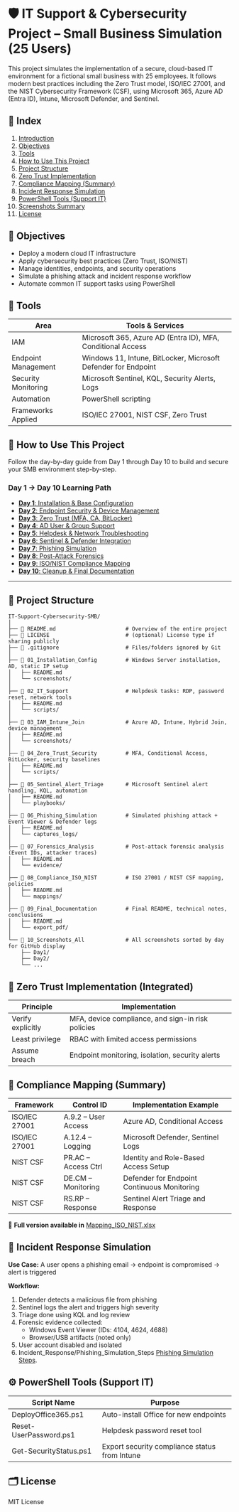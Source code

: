 # **🛡️ IT Support & Cybersecurity Project – Small Business Simulation (25 Users)**

This project simulates the implementation of a secure, cloud-based IT environment for a fictional small business with 25 employees. It follows modern best practices including the Zero Trust model, ISO/IEC 27001, and the NIST Cybersecurity Framework (CSF), using Microsoft 365, Azure AD (Entra ID), Intune, Microsoft Defender, and Sentinel.

## 📑 Index

1. [Introduction](introduction)
2. [Objectives](https://github.com/AliChoukatli/SecureIT-for-SMB/tree/main?tab=readme-ov-file#-objectives)
3. [Tools](https://github.com/AliChoukatli/SecureIT-for-SMB/tree/main?tab=readme-ov-file#-tools)
4. [How to Use This Project](https://github.com/AliChoukatli/SecureIT-for-SMB/tree/main?tab=readme-ov-file#-how-to-use-this-project)
5. [Project Structure](https://github.com/AliChoukatli/SecureIT-for-SMB/blob/main/README.md#-project-structure)
7. [Zero Trust Implementation](https://github.com/AliChoukatli/SecureIT-for-SMB/tree/main?tab=readme-ov-file#-zero-trust-implementation-integrated)
8. [Compliance Mapping (Summary)](https://github.com/AliChoukatli/SecureIT-for-SMB/tree/main?tab=readme-ov-file#-compliance-mapping-summary)
9. [Incident Response Simulation](https://github.com/AliChoukatli/SecureIT-for-SMB/tree/main?tab=readme-ov-file#-incident-response-simulation)
10. [PowerShell Tools (Support IT)](https://github.com/AliChoukatli/SecureIT-for-SMB/tree/main?tab=readme-ov-file#%EF%B8%8F-powershell-tools-support-it)
11. [Screenshots Summary](https://github.com/AliChoukatli/SecureIT-for-SMB/tree/main?tab=readme-ov-file#%EF%B8%8F-screenshots-summary)
12. [License](https://github.com/AliChoukatli/SecureIT-for-SMB/tree/main?tab=readme-ov-file#%EF%B8%8F-license)

## **🧱 Objectives**

- Deploy a modern cloud IT infrastructure
- Apply cybersecurity best practices (Zero Trust, ISO/NIST)
- Manage identities, endpoints, and security operations
- Simulate a phishing attack and incident response workflow
- Automate common IT support tasks using PowerShell

## 🧩 **Tools**

| Area                | Tools & Services                                                   |
|---------------------|--------------------------------------------------------------------|
| IAM                 | Microsoft 365, Azure AD (Entra ID), MFA, Conditional Access       |
| Endpoint Management  | Windows 11, Intune, BitLocker, Microsoft Defender for Endpoint    |
| Security Monitoring  | Microsoft Sentinel, KQL, Security Alerts, Logs                    |
| Automation           | PowerShell scripting                                              |
| Frameworks Applied   | ISO/IEC 27001, NIST CSF, Zero Trust                               |
  

## 🔧 **How to Use This Project**

Follow the day-by-day guide from Day 1 through Day 10 to build and secure your SMB environment step-by-step.

### **Day 1 → Day 10 Learning Path**
- [**Day 1**: Installation & Base Configuration](https://github.com/AliChoukatli/SecureIT-for-SMB/tree/main/Support_IT/Day1_Installation)
- [**Day 2**: Endpoint Security & Device Management](https://github.com/AliChoukatli/SecureIT-for-SMB/tree/main/Support_IT/Day2)
- [**Day 3**: Zero Trust (MFA, CA, BitLocker)](https://github.com/AliChoukatli/SecureIT-for-SMB/tree/main/Support_IT/Day3)
- [**Day 4**: AD User & Group Support](https://github.com/AliChoukatli/SecureIT-for-SMB/tree/main/Support_IT/Day4)
- [**Day 5**: Helpdesk & Network Troubleshooting](https://github.com/AliChoukatli/SecureIT-for-SMB/tree/main/Support_IT/Day5)
- [**Day 6**: Sentinel & Defender Integration](https://github.com/AliChoukatli/SecureIT-for-SMB/tree/main/Support_IT/Day6)
- [**Day 7**: Phishing Simulation](https://github.com/AliChoukatli/SecureIT-for-SMB/tree/main/Support_IT/Day7)
- [**Day 8**: Post-Attack Forensics](https://github.com/AliChoukatli/SecureIT-for-SMB/tree/main/Support_IT/Day8)
- [**Day 9**: ISO/NIST Compliance Mapping](https://github.com/AliChoukatli/SecureIT-for-SMB/tree/main/Support_IT/Day9)
- [**Day 10**: Cleanup & Final Documentation](https://github.com/AliChoukatli/SecureIT-for-SMB/tree/main/Support_IT/Day10)

---


## 📁 **Project Structure**
```
IT-Support-Cybersecurity-SMB/
│
├── 📄 README.md                      # Overview of the entire project
├── 📄 LICENSE                        # (optional) License type if sharing publicly
├── 📄 .gitignore                     # Files/folders ignored by Git
│
├── 📁 01_Installation_Config         # Windows Server installation, AD, static IP setup
│   ├── README.md
│   └── screenshots/
│
├── 📁 02_IT_Support                  # Helpdesk tasks: RDP, password reset, network tools
│   ├── README.md
│   └── scripts/
│
├── 📁 03_IAM_Intune_Join             # Azure AD, Intune, Hybrid Join, device management
│   ├── README.md
│   └── screenshots/
│
├── 📁 04_Zero_Trust_Security         # MFA, Conditional Access, BitLocker, security baselines
│   ├── README.md
│   └── scripts/
│
├── 📁 05_Sentinel_Alert_Triage       # Microsoft Sentinel alert handling, KQL, automation
│   ├── README.md
│   └── playbooks/
│
├── 📁 06_Phishing_Simulation         # Simulated phishing attack + Event Viewer & Defender logs
│   ├── README.md
│   └── captures_logs/
│
├── 📁 07_Forensics_Analysis          # Post-attack forensic analysis (Event IDs, attacker traces)
│   ├── README.md
│   └── evidence/
│
├── 📁 08_Compliance_ISO_NIST         # ISO 27001 / NIST CSF mapping, policies
│   ├── README.md
│   └── mappings/
│
├── 📁 09_Final_Documentation         # Final README, technical notes, conclusions
│   ├── README.md
│   └── export_pdf/
│
└── 📁 10_Screenshots_All             # All screenshots sorted by day for GitHub display
    ├── Day1/
    ├── Day2/
    └── ...
```


## 🔐 **Zero Trust Implementation (Integrated)**

| Principle         | Implementation                                     |
|-------------------|----------------------------------------------------|
| Verify explicitly | MFA, device compliance, and sign-in risk policies |
| Least privilege   | RBAC with limited access permissions              |
| Assume breach     | Endpoint monitoring, isolation, security alerts   |



## 📄 **Compliance Mapping (Summary)**

| Framework         | Control ID         | Implementation Example                      |
|-------------------|--------------------|---------------------------------------------|
| ISO/IEC 27001     | A.9.2 – User Access| Azure AD, Conditional Access                |
| ISO/IEC 27001     | A.12.4 – Logging   | Microsoft Defender, Sentinel Logs           |
| NIST CSF          | PR.AC – Access Ctrl| Identity and Role-Based Access Setup        |
| NIST CSF          | DE.CM – Monitoring | Defender for Endpoint Continuous Monitoring |
| NIST CSF          | RS.RP – Response   | Sentinel Alert Triage and Response          |

🔗 **Full version available in** [Mapping_ISO_NIST.xlsx](./Mapping_ISO_NIST.xlsx)


## 🧪 **Incident Response Simulation**

**Use Case:** A user opens a phishing email → endpoint is compromised → alert is triggered

**Workflow:**

1. Defender detects a malicious file from phishing
2. Sentinel logs the alert and triggers high severity
3. Triage done using KQL and log review
4. Forensic evidence collected:
   - Windows Event Viewer (IDs: 4104, 4624, 4688)
   - Browser/USB artifacts (noted only)
5. User account disabled and isolated
6. Incident_Response/Phishing_Simulation_Steps [Phishing Simulation Steps](Incident_Response/Phishing_Simulation_Steps.md).




## ⚙️ **PowerShell Tools (Support IT)**

| Script Name              | Purpose                                        |
|--------------------------|------------------------------------------------|
| DeployOffice365.ps1      | Auto-install Office for new endpoints          |
| Reset-UserPassword.ps1   | Helpdesk password reset tool                   |
| Get-SecurityStatus.ps1   | Export security compliance status from Intune  |




## 🗂️ License

MIT License
